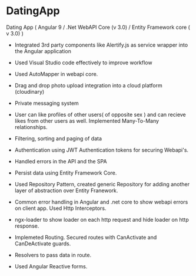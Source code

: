 # DatingApp
Dating App ( Angular 9 / .Net WebAPI Core (v 3.0) / Entity Framework core ( v 3.0) )

- Integrated 3rd party components like Alertify.js as service wrapper into the Angular application

- Used Visual Studio code effectively to improve workflow

- Used AutoMapper in webapi core.

- Drag and drop photo upload integration into a cloud platform (cloudinary)

- Private messaging system

- User can like profiles of other users( of opposite sex ) and can recieve likes from other users as well. Implemented Many-To-Many relationships.

- Filtering, sorting and paging of data

- Authentication using JWT Authentication tokens for securing Webapi's.

- Handled errors in the API and the SPA

- Persist data using Entity Framework Core.

- Used Repository Pattern, created generic Repository for adding another layer of abstraction over Entity Franework. 

- Common error handling in Angular and .net core to show webapi errors on client app. Used Http Interceptors.

- ngx-loader to show loader on each http request and hide loader on http response.

- Implemeted Routing. Secured routes with CanActivate and CanDeActivate guards.

- Resolvers to pass data in route.

- Used Angular Reactive forms.
